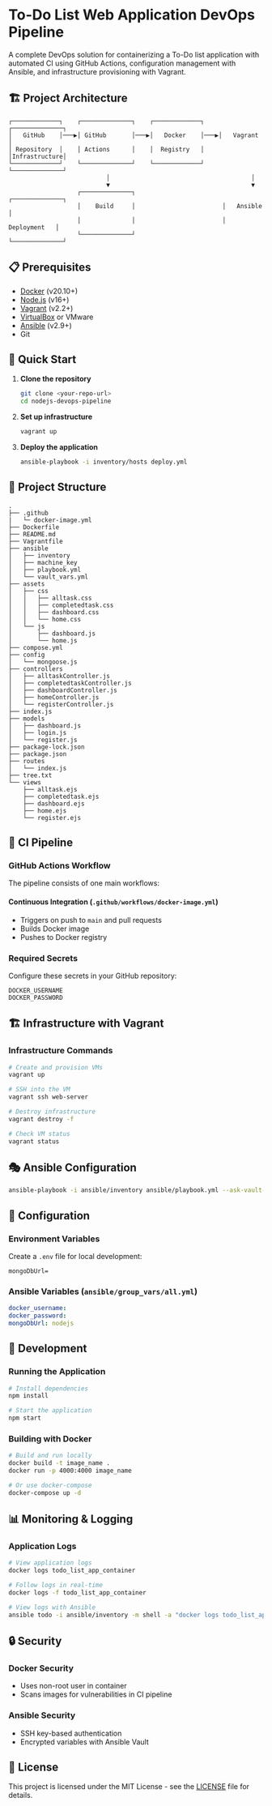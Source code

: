 # To-Do List Web Application DevOps Pipeline

A complete DevOps solution for containerizing a To-Do list application with automated CI using GitHub Actions, configuration management with Ansible, and infrastructure provisioning with Vagrant.

## 🏗️ Project Architecture

```
┌─────────────┐    ┌──────────────┐    ┌─────────────┐    ┌──────────────┐
│   GitHub    │───▶│ GitHub       │───▶│   Docker    │───▶│   Vagrant    │
│ Repository  │    │ Actions      │    │  Registry   │    │Infrastructure│
└─────────────┘    └──────────────┘    └─────────────┘    └──────────────┘
                           │                                       │
                           ▼                                       ▼
                   ┌──────────────┐                        ┌──────────────┐
                   │    Build     │                        │   Ansible    │
                   │              │                        │ Deployment   │
                   └──────────────┘                        └──────────────┘
```

## 📋 Prerequisites

- [Docker](https://docs.docker.com/get-docker/) (v20.10+)
- [Node.js](https://nodejs.org/) (v16+)
- [Vagrant](https://www.vagrantup.com/downloads) (v2.2+)
- [VirtualBox](https://www.virtualbox.org/wiki/Downloads) or VMware
- [Ansible](https://docs.ansible.com/ansible/latest/installation_guide/index.html) (v2.9+)
- Git

## 🚀 Quick Start

1. **Clone the repository**
   ```bash
   git clone <your-repo-url>
   cd nodejs-devops-pipeline
   ```

2. **Set up infrastructure**
   ```bash
   vagrant up
   ```

3. **Deploy the application**
   ```bash
   ansible-playbook -i inventory/hosts deploy.yml
   ```

## 📁 Project Structure

```
.
├── .github
|   └─ docker-image.yml
├── Dockerfile
├── README.md
├── Vagrantfile
├── ansible
│   ├── inventory
│   ├── machine_key
│   ├── playbook.yml
│   └── vault_vars.yml
├── assets
│   ├── css
│   │   ├── alltask.css
│   │   ├── completedtask.css
│   │   ├── dashboard.css
│   │   └── home.css
│   └── js
│       ├── dashboard.js
│       └── home.js
├── compose.yml
├── config
│   └── mongoose.js
├── controllers
│   ├── alltaskController.js
│   ├── completedtaskController.js
│   ├── dashboardController.js
│   ├── homeController.js
│   └── registerController.js
├── index.js
├── models
│   ├── dashboard.js
│   ├── login.js
│   └── register.js
├── package-lock.json
├── package.json
├── routes
│   └── index.js
├── tree.txt
└── views
    ├── alltask.ejs
    ├── completedtask.ejs
    ├── dashboard.ejs
    ├── home.ejs
    └── register.ejs
```

## 🔄 CI Pipeline

### GitHub Actions Workflow

The pipeline consists of one main workflows:

#### Continuous Integration (`.github/workflows/docker-image.yml`)
- Triggers on push to `main` and pull requests
- Builds Docker image
- Pushes to Docker registry


### Required Secrets

Configure these secrets in your GitHub repository:

```
DOCKER_USERNAME  
DOCKER_PASSWORD 
```

## 🏗️ Infrastructure with Vagrant

### Infrastructure Commands

```bash
# Create and provision VMs
vagrant up

# SSH into the VM
vagrant ssh web-server

# Destroy infrastructure
vagrant destroy -f

# Check VM status
vagrant status
```

## 🎭 Ansible Configuration


```bash
ansible-playbook -i ansible/inventory ansible/playbook.yml --ask-vault-pass

```

## 🔧 Configuration

### Environment Variables

Create a `.env` file for local development:

```env
mongoDbUrl=
```

### Ansible Variables (`ansible/group_vars/all.yml`)

```yaml
docker_username: 
docker_password: 
mongoDbUrl: nodejs
```

## 🚀 Development

### Running the Application

```bash
# Install dependencies
npm install

# Start the application
npm start

```

### Building with Docker

```bash
# Build and run locally
docker build -t image_name .
docker run -p 4000:4000 image_name

# Or use docker-compose
docker-compose up -d
```

## 📊 Monitoring & Logging

### Application Logs

```bash
# View application logs
docker logs todo_list_app_container

# Follow logs in real-time
docker logs -f todo_list_app_container

# View logs with Ansible
ansible todo -i ansible/inventory -m shell -a "docker logs todo_list_app_container"
```

## 🔒 Security

### Docker Security
- Uses non-root user in container
- Scans images for vulnerabilities in CI pipeline

### Ansible Security
- SSH key-based authentication
- Encrypted variables with Ansible Vault



## 📝 License

This project is licensed under the MIT License - see the [LICENSE](LICENSE) file for details.
